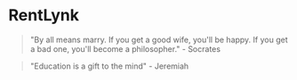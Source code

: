 # RentLynk

> "By all means marry. If you get a good wife, you'll be happy. If you get a bad one, you'll become a philosopher." - Socrates


> "Education is a gift to the mind" - Jeremiah 


